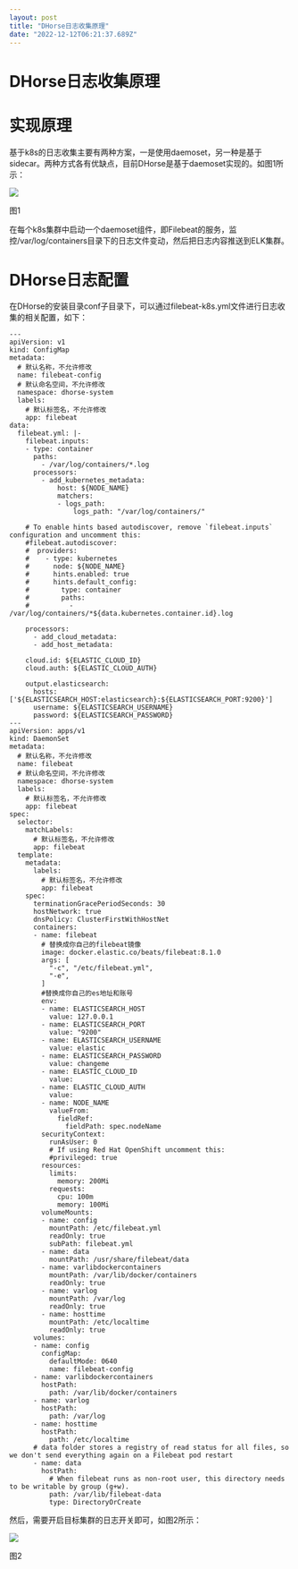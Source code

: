 ```yaml
---
layout: post
title: "DHorse日志收集原理"
date: "2022-12-12T06:21:37.689Z"
---
```

DHorse日志收集原理
============

实现原理
====

基于k8s的日志收集主要有两种方案，一是使用daemoset，另一种是基于sidecar。两种方式各有优缺点，目前DHorse是基于daemoset实现的。如图1所示：

![](https://img2023.cnblogs.com/blog/433114/202212/433114-20221212130314490-1990182692.png)

图1

在每个k8s集群中启动一个daemoset组件，即Filebeat的服务，监控/var/log/containers目录下的日志文件变动，然后把日志内容推送到ELK集群。

DHorse日志配置
==========

在DHorse的安装目录conf子目录下，可以通过filebeat-k8s.yml文件进行日志收集的相关配置，如下：

    ---
    apiVersion: v1
    kind: ConfigMap
    metadata:
      # 默认名称，不允许修改
      name: filebeat-config
      # 默认命名空间，不允许修改
      namespace: dhorse-system
      labels:
        # 默认标签名，不允许修改
        app: filebeat
    data:
      filebeat.yml: |-
        filebeat.inputs:
        - type: container
          paths:
            - /var/log/containers/*.log
          processors:
            - add_kubernetes_metadata:
                host: ${NODE_NAME}
                matchers:
                - logs_path:
                    logs_path: "/var/log/containers/"
    
        # To enable hints based autodiscover, remove `filebeat.inputs` configuration and uncomment this:
        #filebeat.autodiscover:
        #  providers:
        #    - type: kubernetes
        #      node: ${NODE_NAME}
        #      hints.enabled: true
        #      hints.default_config:
        #        type: container
        #        paths:
        #          - /var/log/containers/*${data.kubernetes.container.id}.log
    
        processors:
          - add_cloud_metadata:
          - add_host_metadata:
    
        cloud.id: ${ELASTIC_CLOUD_ID}
        cloud.auth: ${ELASTIC_CLOUD_AUTH}
    
        output.elasticsearch:
          hosts: ['${ELASTICSEARCH_HOST:elasticsearch}:${ELASTICSEARCH_PORT:9200}']
          username: ${ELASTICSEARCH_USERNAME}
          password: ${ELASTICSEARCH_PASSWORD}
    ---
    apiVersion: apps/v1
    kind: DaemonSet
    metadata:
      # 默认名称，不允许修改
      name: filebeat
      # 默认命名空间，不允许修改
      namespace: dhorse-system
      labels:
        # 默认标签名，不允许修改
        app: filebeat
    spec:
      selector:
        matchLabels:
          # 默认标签名，不允许修改
          app: filebeat
      template:
        metadata:
          labels:
            # 默认标签名，不允许修改
            app: filebeat
        spec:
          terminationGracePeriodSeconds: 30
          hostNetwork: true
          dnsPolicy: ClusterFirstWithHostNet
          containers:
          - name: filebeat
            # 替换成你自己的filebeat镜像
            image: docker.elastic.co/beats/filebeat:8.1.0
            args: [
              "-c", "/etc/filebeat.yml",
              "-e",
            ]
            #替换成你自己的es地址和账号
            env:
            - name: ELASTICSEARCH_HOST
              value: 127.0.0.1
            - name: ELASTICSEARCH_PORT
              value: "9200"
            - name: ELASTICSEARCH_USERNAME
              value: elastic
            - name: ELASTICSEARCH_PASSWORD
              value: changeme
            - name: ELASTIC_CLOUD_ID
              value:
            - name: ELASTIC_CLOUD_AUTH
              value:
            - name: NODE_NAME
              valueFrom:
                fieldRef:
                  fieldPath: spec.nodeName
            securityContext:
              runAsUser: 0
              # If using Red Hat OpenShift uncomment this:
              #privileged: true
            resources:
              limits:
                memory: 200Mi
              requests:
                cpu: 100m
                memory: 100Mi
            volumeMounts:
            - name: config
              mountPath: /etc/filebeat.yml
              readOnly: true
              subPath: filebeat.yml
            - name: data
              mountPath: /usr/share/filebeat/data
            - name: varlibdockercontainers
              mountPath: /var/lib/docker/containers
              readOnly: true
            - name: varlog
              mountPath: /var/log
              readOnly: true
            - name: hosttime
              mountPath: /etc/localtime
              readOnly: true
          volumes:
          - name: config
            configMap:
              defaultMode: 0640
              name: filebeat-config
          - name: varlibdockercontainers
            hostPath:
              path: /var/lib/docker/containers
          - name: varlog
            hostPath:
              path: /var/log
          - name: hosttime
            hostPath:
              path: /etc/localtime
          # data folder stores a registry of read status for all files, so we don't send everything again on a Filebeat pod restart
          - name: data
            hostPath:
              # When filebeat runs as non-root user, this directory needs to be writable by group (g+w).
              path: /var/lib/filebeat-data
              type: DirectoryOrCreate
    

然后，需要开启目标集群的日志开关即可，如图2所示：

![](https://img2023.cnblogs.com/blog/433114/202212/433114-20221212130329962-916089296.png)

图2